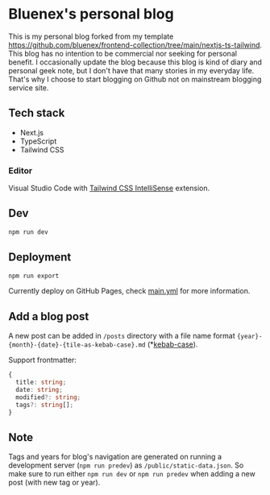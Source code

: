 # Bluenex's personal blog

This is my personal blog forked from my template https://github.com/bluenex/frontend-collection/tree/main/nextjs-ts-tailwind. This blog has no intention to be commercial nor seeking for personal benefit. I occasionally update the blog because this blog is kind of diary and personal geek note, but I don't have that many stories in my everyday life.
That's why I choose to start blogging on Github not on mainstream blogging service site.

## Tech stack

- Next.js
- TypeScript
- Tailwind CSS

### Editor

Visual Studio Code with [Tailwind CSS IntelliSense](https://marketplace.visualstudio.com/items?itemName=bradlc.vscode-tailwindcss) extension.

## Dev

```sh
npm run dev
```

## Deployment

```sh
npm run export
```

Currently deploy on GitHub Pages, check [main.yml](.github/workflows/main.yml) for more information.

## Add a blog post

A new post can be added in `/posts` directory with a file name format `{year}-{month}-{date}-{tile-as-kebab-case}.md` (*[kebab-case](https://en.wiktionary.org/wiki/kebab_case)).

Support frontmatter:

```ts
{
  title: string;
  date: string;
  modified?: string;
  tags?: string[];
}
```

## Note

Tags and years for blog's navigation are generated on running a development server (`npm run predev`) as `/public/static-data.json`. So make sure to run either `npm run dev` or `npm run predev` when adding a new post (with new tag or year).

